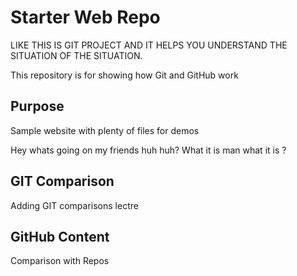 # Starter Web Repo

LIKE THIS IS GIT PROJECT AND IT HELPS YOU UNDERSTAND THE SITUATION OF THE SITUATION.

This repository is for showing how Git and GitHub work

## Purpose

Sample website with plenty of files for demos


Hey whats going on my friends huh huh? What it is man what it is ?


## GIT Comparison 
Adding GIT comparisons lectre 

## GitHub Content
Comparison with Repos